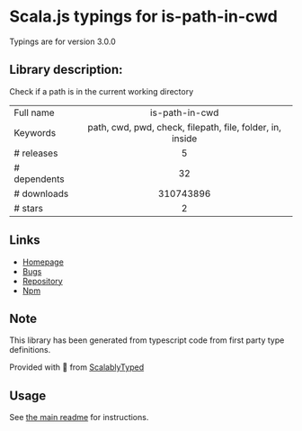 
# Scala.js typings for is-path-in-cwd

Typings are for version 3.0.0

## Library description:
Check if a path is in the current working directory

|                    |                 |
| ------------------ | :-------------: |
| Full name          | is-path-in-cwd |
| Keywords           | path, cwd, pwd, check, filepath, file, folder, in, inside |
| # releases         | 5 |
| # dependents       | 32 |
| # downloads        | 310743896 |
| # stars            | 2 |

## Links
- [Homepage](https://github.com/sindresorhus/is-path-in-cwd#readme)
- [Bugs](https://github.com/sindresorhus/is-path-in-cwd/issues)
- [Repository](https://github.com/sindresorhus/is-path-in-cwd)
- [Npm](https://www.npmjs.com/package/is-path-in-cwd)
    


## Note
This library has been generated from typescript code from first party type definitions.

Provided with :purple_heart: from [ScalablyTyped](https://github.com/oyvindberg/ScalablyTyped)

## Usage
See [the main readme](../../readme.md) for instructions.



